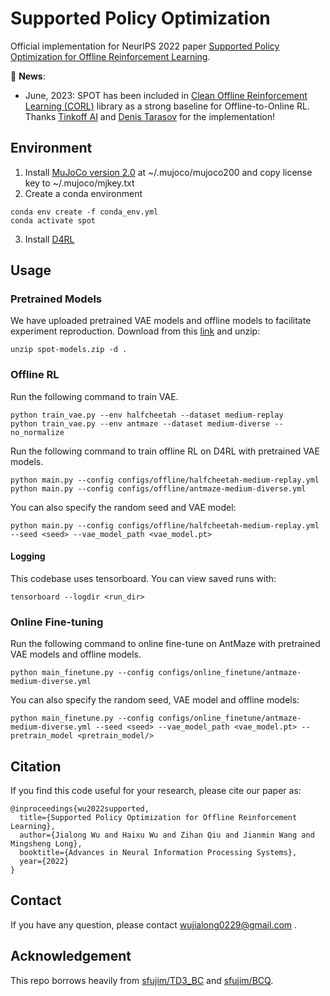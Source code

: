 # Supported Policy Optimization

Official implementation for NeurIPS 2022 paper [Supported Policy Optimization for Offline Reinforcement Learning](https://arxiv.org/abs/2202.06239).

🚩 **News**:

- June, 2023: SPOT has been included in [Clean Offline Reinforcement Learning (CORL)](https://github.com/tinkoff-ai/CORL) library as a strong baseline for Offline-to-Online RL. Thanks [Tinkoff AI](https://github.com/tinkoff-ai) and [Denis Tarasov](https://github.com/DT6A) for the implementation!

## Environment

1. Install [MuJoCo version 2.0](https://www.roboti.us/download.html) at ~/.mujoco/mujoco200 and copy license key to ~/.mujoco/mjkey.txt
2. Create a conda environment
```
conda env create -f conda_env.yml
conda activate spot
```
3. Install [D4RL](https://github.com/Farama-Foundation/D4RL/tree/4aff6f8c46f62f9a57f79caa9287efefa45b6688)

## Usage

### Pretrained Models

We have uploaded pretrained VAE models and offline models to facilitate experiment reproduction. Download from this [link](https://drive.google.com/file/d/1_v6yPpwYw6T7CcBs1u_UJizf9wZmV1PW/view?usp=sharing) and unzip:

```
unzip spot-models.zip -d .
```

### Offline RL

Run the following command to train VAE.

```
python train_vae.py --env halfcheetah --dataset medium-replay
python train_vae.py --env antmaze --dataset medium-diverse --no_normalize
```

Run the following command to train offline RL on D4RL with pretrained VAE models.

```
python main.py --config configs/offline/halfcheetah-medium-replay.yml
python main.py --config configs/offline/antmaze-medium-diverse.yml
```

You can also specify the random seed and VAE model:

```
python main.py --config configs/offline/halfcheetah-medium-replay.yml --seed <seed> --vae_model_path <vae_model.pt>
```

#### Logging

This codebase uses tensorboard. You can view saved runs with:

```
tensorboard --logdir <run_dir>
```

### Online Fine-tuning

Run the following command to online fine-tune on AntMaze with pretrained VAE models and offline models.

```
python main_finetune.py --config configs/online_finetune/antmaze-medium-diverse.yml
```

You can also specify the random seed, VAE model and offline models:

```
python main_finetune.py --config configs/online_finetune/antmaze-medium-diverse.yml --seed <seed> --vae_model_path <vae_model.pt> --pretrain_model <pretrain_model/>
```

## Citation

If you find this code useful for your research, please cite our paper as:

```
@inproceedings{wu2022supported,
  title={Supported Policy Optimization for Offline Reinforcement Learning},
  author={Jialong Wu and Haixu Wu and Zihan Qiu and Jianmin Wang and Mingsheng Long},
  booktitle={Advances in Neural Information Processing Systems},
  year={2022}
}
```

## Contact

If you have any question, please contact wujialong0229@gmail.com .

## Acknowledgement

This repo borrows heavily from [sfujim/TD3_BC](https://github.com/sfujim/TD3_BC) and [sfujim/BCQ](https://github.com/sfujim/BCQ).